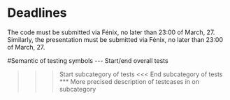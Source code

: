 # Deadlines
The code must be submitted via Fénix, no later than 23:00 of March, 27. Similarly, the presentation must be submitted via Fénix, no later than 23:00 of March, 27.

#Semantic of testing symbols
--- Start/end overall tests
>>> Start subcategory of tests
<<< End subcategory of tests
*** More precised description of testcases in on subcategory
